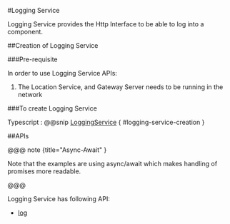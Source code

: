 #Logging Service

Logging Service provides the Http Interface to be able to log into a component.


##Creation of Logging Service

###Pre-requisite

In order to use Logging Service APIs:

1. The Location Service, and Gateway Server needs to be running in the network

###To create Logging Service

Typescript
:   @@snip [LoggingService](../../../../../example/src/documentation/log/LoggingServiceExamples.ts) { #logging-service-creation }

##APIs

@@@ note {title="Async-Await" }

Note that the examples are using async/await which makes handling of promises more readable.

@@@

Logging Service has following API:

- [log](../../../ts-docs/interfaces/clients.loggingservice.html#log)
